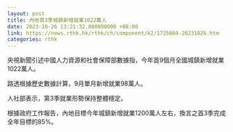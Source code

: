 ```yaml
---
layout: post
title: 內地首3季城鎮新增就業1022萬人
date: 2023-10-26 13:21:32.000000000 +08:00
link: https://news.rthk.hk/rthk/ch/component/k2/1725004-20231026.htm
categories: rthk
---
```


央視新聞引述中國人力資源和社會保障部數據指，今年首9個月全國城鎮新增就業1022萬人。

路透根據歷史數據計算，9月單月新增就業98萬人。

人社部表示，第3季就業形勢保持整體穩定。

根據政府工作報告，內地目標今年城鎮新增就業1200萬人左右，換言之首3季完成全年目標的85%。
